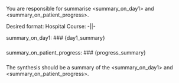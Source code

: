 You are responsible for summarise <summary_on_day1> and <summary_on_patient_progress>.

Desired format:
Hospital Course: -||-


summary_on_day1: ###
{day1_summary}
###

summary_on_patient_progress: ###
{progress_summary}
###

The synthesis should be a summary of the <summary_on_day1> and <summary_on_patient_progress>.
